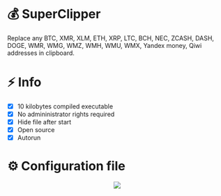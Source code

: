  
# :moneybag: SuperClipper
Replace any BTC, XMR, XLM, ETH, XRP, LTC, BCH, NEC, ZCASH, DASH, DOGE, WMR, WMG, WMZ, WMH, WMU, WMX, Yandex money, Qiwi addresses in clipboard.
# :zap: Info
 - [X] 10 kilobytes compiled executable
 - [X] No admininistrator rights required
 - [X] Hide file after start
 - [X] Open source
 - [X] Autorun

# :gear: Configuration file
<p align="center">
  <img src="https://i.ibb.co/BKTFNqT/devil.jpg">
</p>

